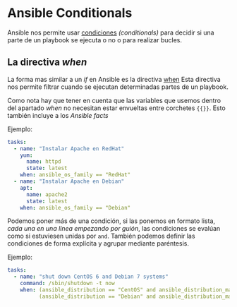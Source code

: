 Ansible Conditionals
====================

Ansible nos permite usar [condiciones](http://docs.ansible.com/ansible/latest/playbooks_conditionals.html) _(conditionals)_ para decidir si una parte de un playbook se ejecuta o no o para realizar bucles. 

La directiva _when_
-------------------

La forma mas similar a un _if_ en Ansible es la directiva [when](http://docs.ansible.com/ansible/latest/playbooks_conditionals.html#the-when-statement) Esta directiva nos permite filtrar cuando se ejecutan determinadas partes de un playbook.

Como nota hay que tener en cuenta que las variables que usemos dentro del apartado _when_ no necesitan estar envueltas entre corchetes `{{}}`. Esto también incluye a los _Ansible facts_

Ejemplo:

```yaml
tasks:
  - name: "Instalar Apache en RedHat"
    yum:
      name: httpd
      state: latest
    when: ansible_os_family == "RedHat"
  - name: "Instalar Apache en Debian"
    apt:
      name: apache2
      state: latest
    when: ansible_os_family == "Debian"
```

Podemos poner más de una condición, si las ponemos en formato lista, _cada una en una línea empezando por guión_, las condiciones se evalúan como si estuviesen unidas por `and`. También podemos definir las condiciones de forma explícita y agrupar mediante paréntesis.

Ejemplo:

```yaml
tasks:
  - name: "shut down CentOS 6 and Debian 7 systems"
    command: /sbin/shutdown -t now
    when: (ansible_distribution == "CentOS" and ansible_distribution_major_version == "6") or
          (ansible_distribution == "Debian" and ansible_distribution_major_version == "7")
```
